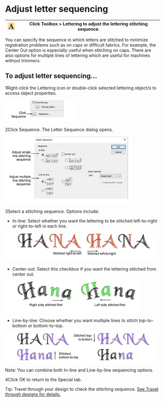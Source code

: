# Adjust letter sequencing

| ![Lettering00044.png](assets/Lettering00044.png) | Click Toolbox > Lettering to adjust the lettering stitching sequence. |
| ------------------------------------------------ | --------------------------------------------------------------------- |

You can specify the sequence in which letters are stitched to minimize registration problems such as on caps or difficult fabrics. For example, the Center Out option is especially useful when stitching on caps. There are also options for multiple lines of lettering which are useful for machines without trimmers.

## To adjust letter sequencing...

1Right-click the Lettering icon or double-click selected lettering object/s to access object properties.

![lettering_advanced00045.png](assets/lettering_advanced00045.png)

2Click Sequence. The Letter Sequence dialog opens.

![LetteringSequenceClosestJoin.png](assets/LetteringSequenceClosestJoin.png)

3Select a stitching sequence. Options include:

- In-line: Select whether you want the lettering to be stitched left-to-right or right-to-left in each line.

![lettering_advanced00050.png](assets/lettering_advanced00050.png)

- Center-out: Select this checkbox if you want the lettering stitched from center out.

![lettering_advanced00053.png](assets/lettering_advanced00053.png)

- Line-by-line: Choose whether you want multiple lines to stitch top-to-bottom or bottom-to-top.

![lettering_advanced00056.png](assets/lettering_advanced00056.png)

Note: You can combine both In-line and Line-by-line sequencing options.

4Click OK to return to the Special tab.

Tip: Travel through your design to check the stitching sequence. [See Travel through designs for details.](../../Basics/view/Travel_through_designs)
